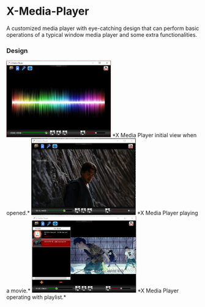# X-Media-Player
A customized media player with eye-catching design that can perform basic operations of a typical window media player and some extra functionalities.
### Design
<img src="https://github.com/minhducubc97/X-Media-Player/blob/master/Design/InitialView.PNG"  height="200"/>
*X Media Player initial view when opened.*
<img src="https://github.com/minhducubc97/X-Media-Player/blob/master/Design/InAction.PNG"  height="200"/>
*X Media Player playing a movie.*
<img src="https://github.com/minhducubc97/X-Media-Player/blob/master/Design/Playlist.PNG"  height="200"/>
*X Media Player operating with playlist.*
